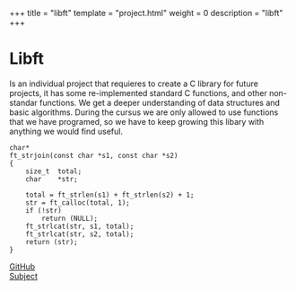 +++
title = "libft"
template = "project.html"
weight = 0
description = "libft"
+++

# Libft

Is an individual project that requieres to create a C library for future projects,
it has some re-implemented standard C functions, and other non-standar functions.
We get a deeper understanding of data structures and basic algorithms. During the
cursus we are only allowed to use functions that we have programed, so we have to
keep growing this libary with anything we would find useful.

```
char*
ft_strjoin(const char *s1, const char *s2)
{
	size_t	total;
	char	*str;

	total = ft_strlen(s1) + ft_strlen(s2) + 1;
	str = ft_calloc(total, 1);
	if (!str)
		return (NULL);
	ft_strlcat(str, s1, total);
	ft_strlcat(str, s2, total);
	return (str);
}
```

<div class="links">

<div>
<a target="blank" href="https://github.com/sebamiro/libft42/">GitHub</a>
</div>
<div>
<a target="blank" href="https://cdn.intra.42.fr/pdf/pdf/90260/en.subject.pdf">Subject</a>
</div>

</div>
